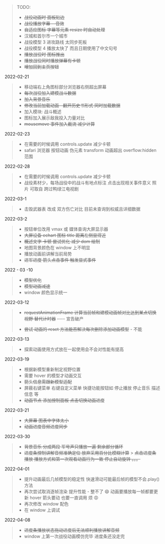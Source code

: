 > TODO:
>
> - ~~战役动画时 面板贴边~~
> - ~~战役播放字幕 --音效~~
> - ~~自适应图标 字幕等元素 resize 时自动处理~~
> - 汉城和首尔市一个城市
> - 战役模型 3 进攻路线 太同步死板
> - 战役模型 4 播放太快了 而且日期使用了中文句号
> - ~~播放战役时 图标推出~~
> - ~~播放战役同时播放弹幕有卡顿~~
> - ~~增加回到主页按钮~~

2022-02-21

> - 移动端右上角图标部分浏览器右侧超出屏幕
> - ~~每次战役加入建模战斗数据~~
> - ~~加入背景音乐~~
> - ~~修改当前加载动画--翻开历史书形式 同时加载数据~~
> - 加入模块: 战斗概述
> - 图标加入展示敌我投入力量对比
> - ~~mousemove 事件加入截流 减少计算~~

2022-02-23

> - 在需要的时候调用 controls.update 减少卡顿
> - safari 浏览器 按钮动画 伪元素 transform 动画超出 overflow:hidden 范围

2022-02-28

> - 在需要的时候调用 controls.update 减少卡顿
> - 战役素材少，每场战役中的战斗有地点标注 点击出现相关事件意义 照片 可取自 跨过鸭绿江电视剧

2022-03-1

> - 击毁武器表 改成 双方伤亡对比 目前未查询到权威且详细数据

2022-03-2

> - 按钮单位改用 vmax 或 媒体查询大屏显示器
> - ~~大屏设备 echart 图标 title 距离左侧显得近~~
> - ~~概述文字 卡顿 尝试优化 减少 dom 绘制~~
> - 地图背景颜色在 window 上不明显
> - 播放动画前讲解当前局势
> - ~~进军进度 箭头点击事件 触发显式事件~~

2022 - 03 -10

> - ~~模型优化~~
> - ~~模型动画减速~~
> - window 颜色显示统一

2022-03-12

> - ~~requestAnimationFrame 计算当前帧和建模动画帧对比达到某点切换视野 替代计时器~~ ---- 宣告破产
>
> * ~~尝试 动画的 reset 方法能否解决每次删除添加动画模型~~ - 不能

2022-03-13

> - 探索动画使用方式放在一起使用会不会对性能有提高

2022-03-19

> - 根据新模型重新制定视野位置
> - 需要 hover 的模型才动画交互
> - ~~箭头信息需跟新模型适配~~
> - 屏蔽右键菜单 右键自定义菜单 快捷功能按钮如 停止播放 停止音乐 描述信息 等
> - ~~动画节点 添加控制面板 点击切换动画进度~~

2022-03-21

> - ~~大屏幕 图表中字体太小~~
> - ~~动画进度音频进度同步~~

2022-03-30

> - ~~背景音乐 分成两段 军号声只播放一遍 剩余部分循环~~
> - ~~进度条控制讲解音频准确定位 放弃采用百分比模糊计算~~ > ~~点击进度条播放 播放方式和第一次观看动画行为一致 停止自动旋转 。。。~~

2022-04-01

> - 提升动画最后几帧模型的稳定性 快速滑动可能最后帧的模型不会.play()方法
> - 再次尝试取消逐帧渲染 提升性能 - 整不了 😄 动画要播放每一帧都要更新 hover 箭头要动 也要一直调用 烦 😡
> - 再次修改 window 配色
> - 在 window 上调试

2022-04-08

> - ~~进度条播放状态拖动进度后无法顺利播放讲解音频~~
> - window 上第一次战役动画模仿完毕 进度条还没走完
